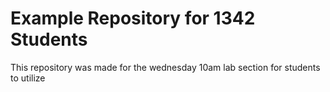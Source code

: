 # Example Repository for 1342 Students

This repository was made for the wednesday 10am lab section for students to utilize
